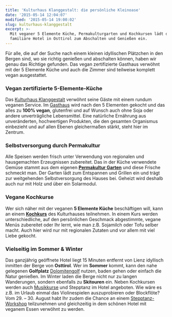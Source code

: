 ```yaml
---
title: 'Kulturhaus Klanggestalt: die persönliche Kleinoase'
date: '2015-05-14 12:04:07'
modified: '2015-05-14 19:00:02'
slug: kulturhaus-klanggestalt
excerpt: >-
  Mit veganer 5 Elemente Küche, Permakulturgarten und Kochkursen lädt das
  familiäre Hotel in Osttirol zum Abschalten und Genießen ein.
---
```


Für alle, die auf der Suche nach einem kleinen idyllischen Plätzchen in den Bergen sind, wo sie richtig genießen und abschalten können, haben wir genau das Richtige gefunden. Das vegan zertifizierte Gasthaus verwöhnt mit der 5 Elemente Küche und auch die Zimmer sind teilweise komplett vegan ausgestattet.

### Vegan zertifizierte 5-Elemente-Küche

Das [Kulturhaus Klanggestalt](http://www.kulturhausklanggestalt.com/) verwöhnt seine Gäste mit einem rundum veganen Service. Im [Gasthaus](http://www.kulturhausklanggestalt.com/vegane-5-e-kueche/speisekarte/) wird nach den 5 Elementen gekocht und das alles zu **100% vegan**, glutenfrei und auf Wunsch auch ohne Soja oder andere unverträgliche Lebensmittel. Eine natürliche Ernährung aus unveränderten, hochwertigen Produkten, die den gesamten Organismus einbezieht und auf allen Ebenen gleichermaßen stärkt, steht hier im Zentrum.

### Selbstversorgung durch Permakultur

Alle Speisen werden frisch unter Verwendung von regionalen und hausgemachten Erzeugnissen zubereitet. Das in der Küche verwendete Gemüse stammt aus dem eigenen **[Permakultur Garten](http://www.kulturhausklanggestalt.com/permakultur/)** und diese Frische schmeckt man. Der Garten lädt zum Entspannen und Grillen ein und trägt zur weitgehenden Selbstversorgung des Hauses bei. Geheizt wird deshalb auch nur mit Holz und über ein Solarmodul.

### Vegane Kochkurse

Wer sich näher mit der veganen **5 Elemente Küche** beschäftigen will, kann an einem **[Kochkurs](http://www.kulturhausklanggestalt.com/kochkurse/)** des Kulturhauses teilnehmen. In einem Kurs werden unterschiedliche, auf den persönlichen Geschmack abgestimmte, vegane Menüs zubereitet oder Ihr lernt, wie man z.B. Sojamilch oder Tofu selber macht. Auch hier wird nur mit regionalen Zutaten und vor allem mit viel Liebe gekocht.

### Vielseitig im Sommer & Winter

Das ganzjährig geöffnete Hotel liegt 15 Minuten entfernt von Lienz idyllisch inmitten der Berge von **Osttirol**. Wer im **Sommer** kommt, kann den nahe gelegenen **Golfplatz** [Dolomitengolf](http://www.kulturhausklanggestalt.com/zimmer/dolomitengolf/) nutzen, baden gehen oder einfach die Natur genießen. Im Winter laden die Berge nicht nur zu langen Wanderungen, sondern ebenfalls zu **Skitouren** ein. Neben Kochkursen werden auch [Musikkurse](http://www.kulturhausklanggestalt.com/veranstaltungen/musik-kurse/) und Stepptanz im Hotel angeboten. Wie wäre es z.B. im Urlaub einmal das Violinespielen auszuprobieren oder Blockflöte? Vom 29. – 30. August habt Ihr zudem die Chance an einem [Stepptanz-Workshop](http://www.kulturhausklanggestalt.com/veranstaltungen/stepptanz-workshop/) teilzunehmen und gleichzeitig in dem schönen Hotel mit veganem Essen verwöhnt zu werden. [<!-- Image removed (no copyright): Kulturhaus-Klanggestalt-Aussicht-640x199.jpg -->](https://www.veganblatt.com/i/Kulturhaus-Klanggestalt-Aussicht.jpg)
